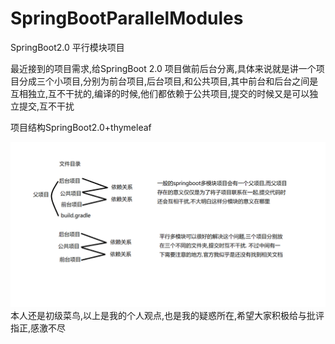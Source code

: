 # SpringBootParallelModules
SpringBoot2.0 平行模块项目

最近接到的项目需求,给SpringBoot 2.0 项目做前后台分离,具体来说就是讲一个项目分成三个小项目,分别为前台项目,后台项目,和公共项目,其中前台和后台之间是互相独立,互不干扰的,编译的时候,他们都依赖于公共项目,提交的时候又是可以独立提交,互不干扰

项目结构SpringBoot2.0+thymeleaf

![图片加载失败](https://github.com/function0413/SpringBootParallelModules/blob/master/%E5%AF%B9%E6%AF%94.png)
本人还是初级菜鸟,以上是我的个人观点,也是我的疑惑所在,希望大家积极给与批评指正,感激不尽
